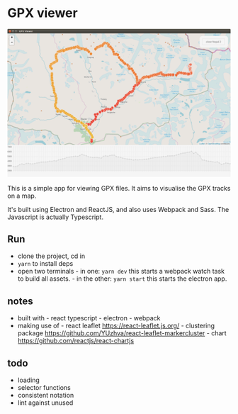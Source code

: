 # GPX viewer

![Alt text](/screenshot.png?raw=true "GPX Viewer")

This is a simple app for viewing GPX files. It aims to visualise the GPX tracks on a map.

It's built using Electron and ReactJS, and also uses Webpack and Sass. The Javascript is actually Typescript.

## Run

- clone the project, cd in
- `yarn` to install deps
- open two terminals - in one: `yarn dev` this starts a webpack watch task to build all assets. - in the other: `yarn start` this starts the electron app.

## notes

- built with - react typescript - electron - webpack
- making use of - react leaflet https://react-leaflet.js.org/ - clustering package https://github.com/YUzhva/react-leaflet-markercluster - chart https://github.com/reactjs/react-chartjs

## todo

- loading
- selector functions
- consistent notation
- lint against unused